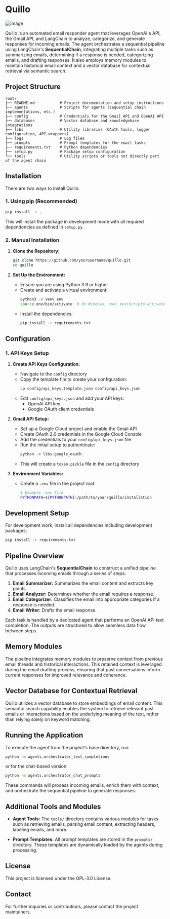 # Quillo
![image](https://github.com/user-attachments/assets/b1ed8a6c-8581-463e-a35b-0c810f6f7824)

Quillo is an automated email responder agent that leverages OpenAI's API, the Gmail API, and LangChain to analyze, categorize, and generate responses for incoming emails. The agent orchestrates a sequential pipeline using LangChain's **SequentialChain**, integrating multiple tasks such as summarizing emails, determining if a response is needed, categorizing emails, and drafting responses. It also employs memory modules to maintain historical email context and a vector database for contextual retrieval via semantic search.

## Project Structure

```
root/
├── README.md           # Project documentation and setup instructions
├── agents              # Scripts for agents (sequential chain implementations, etc.)
├── config              # Credentials for the Gmail API and OpenAI API
├── databases           # Vector database and knowledgebase integrations
├── libs                # Utility libraries (OAuth tools, logger configuration, API wrappers)
├── logs                # Log files
├── prompts             # Prompt templates for the email tasks
├── requirements.txt    # Python dependencies
├── setup.py            # Package setup configuration
└── tools               # Utility scripts or tools not directly part of the agent chain
```

## Installation

There are two ways to install Quillo:

### 1. Using pip (Recommended)

```bash
pip install -e .
```

This will install the package in development mode with all required dependencies as defined in `setup.py`.

### 2. Manual Installation

1. **Clone the Repository:**
    ```bash
    git clone https://github.com/yourusername/quillo.git
    cd quillo
    ```

2. **Set Up the Environment:**
    - Ensure you are using Python 3.9 or higher
    - Create and activate a virtual environment:
      ```bash
      python3 -m venv env
      source env/bin/activate  # On Windows, use: env\Scripts\activate
      ```
    - Install the dependencies:
      ```bash
      pip install -r requirements.txt
      ```

## Configuration

### 1. API Keys Setup

1. **Create API Keys Configuration:**
   - Navigate to the `config` directory
   - Copy the template file to create your configuration:
     ```bash
     cp config/api_keys.template.json config/api_keys.json
     ```
   - Edit `config/api_keys.json` and add your API keys:
     - OpenAI API key
     - Google OAuth client credentials

2. **Gmail API Setup:**
   - Set up a Google Cloud project and enable the Gmail API
   - Create OAuth 2.0 credentials in the Google Cloud Console
   - Add the credentials to your `config/api_keys.json` file
   - Run the initial setup to authenticate:
     ```bash
     python -m libs.google_oauth
     ```
   - This will create a `token.pickle` file in the `config` directory

3. **Environment Variables:**
   - Create a `.env` file in the project root:
     ```bash
     # Example .env file
     PYTHONPATH=${PYTHONPATH}:/path/to/your/quillo/installation
     ```

## Development Setup

For development work, install all dependencies including development packages:

```bash
pip install -r requirements.txt
```


## Pipeline Overview

Quillo uses LangChain's **SequentialChain** to construct a unified pipeline that processes incoming emails through a series of steps:

1. **Email Summarizer:** Summarizes the email content and extracts key points.
2. **Email Analyzer:** Determines whether the email requires a response.
3. **Email Categorizer:** Classifies the email into appropriate categories if a response is needed.
4. **Email Writer:** Drafts the email response.

Each task is handled by a dedicated agent that performs an OpenAI API text completion. The outputs are structured to allow seamless data flow between steps.

## Memory Modules

The pipeline integrates memory modules to preserve context from previous email threads and historical interactions. This retained context is leveraged during the email drafting process, ensuring that past conversations inform current responses for improved relevance and coherence.

## Vector Database for Contextual Retrieval

Quillo utilizes a vector database to store embeddings of email content. This semantic search capability enables the system to retrieve relevant past emails or interactions based on the underlying meaning of the text, rather than relying solely on keyword matching.

## Running the Application

To execute the agent from the project's base directory, run:

```bash
python -m agents.orchestrator_text_completions
```

or for the chat-based version:

```bash
python -m agents.orchestrator_chat_prompts
```

These commands will process incoming emails, enrich them with context, and orchestrate the sequential pipeline to generate responses.

## Additional Tools and Modules

- **Agent Tools:**
  The `tools/` directory contains various modules for tasks such as retrieving emails, parsing email content, extracting headers, labeling emails, and more.

- **Prompt Templates:**
  All prompt templates are stored in the `prompts/` directory. These templates are dynamically loaded by the agents during processing.

## License

This project is licensed under the GPL-3.0 License.

## Contact

For further inquiries or contributions, please contact the project maintainers.
